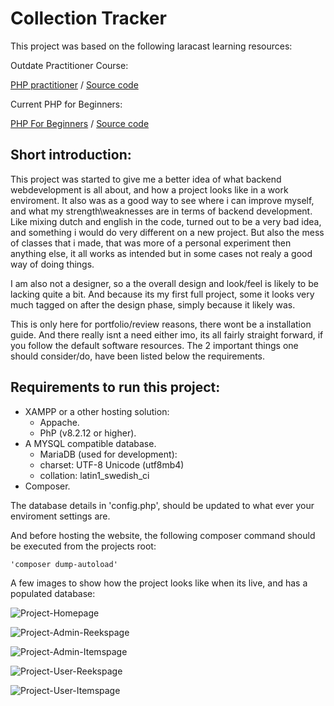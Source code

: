 # Collection Tracker

This project was based on the following laracast learning resources:

Outdate Practitioner Course:

[PHP practitioner](https://laracasts.com/series/php-for-beginners) / [Source code](https://github.com/laracasts/The-PHP-Practitioner-Full-Source-Code)

Current PHP for Beginners:

[PHP For Beginners](https://laracasts.com/series/php-for-beginners-2023-edition) / [Source code](https://github.com/laracasts/PHP-For-Beginners-Series)

## Short introduction:
This project was started to give me a better idea of what backend webdevelopment is all about, and how a project looks like in a work enviroment.
It also was as a good way to see where i can improve myself, and what my strength\weaknesses are in terms of backend development.
Like mixing dutch and english in the code, turned out to be a very bad idea, and something i would do very different on a new project.
But also the mess of classes that i made, that was more of a personal experiment then anything else, it all works as intended but in some cases not realy a good way of doing things.

I am also not a designer, so a the overall design and look/feel is likely to be lacking quite a bit.
And because its my first full project, some it looks very much tagged on after the design phase, simply because it likely was.

This is only here for portfolio/review reasons, there wont be a installation guide.
And there really isnt a need either imo, its all fairly straight forward, if you follow the default software resources.
The 2 important things one should consider/do, have been listed below the requirements.

## Requirements to run this project:
* XAMPP or a other hosting solution:
	- Appache.
	- PhP (v8.2.12 or higher).
* A MYSQL compatible database.
	- MariaDB (used for development):
	- charset: UTF-8 Unicode (utf8mb4) 
	- collation: latin1_swedish_ci
* Composer.

The database details in 'config.php', should be updated to what ever your enviroment settings are.

And before hosting the website, the following composer command should be executed from the projects root:

	'composer dump-autoload'

A few images to show how the project looks like when its live, and has a populated database:

![Project-Homepage](https://github.com/user-attachments/assets/2028b050-a76a-49d3-ab85-7cda45fae05c)

![Project-Admin-Reekspage](https://github.com/user-attachments/assets/2fa59894-7ec5-4e2a-9aa4-bf772bcfdf7b)

![Project-Admin-Itemspage](https://github.com/user-attachments/assets/d2351497-63c8-4f1b-b3ee-88ab0a2e5fc6)

![Project-User-Reekspage](https://github.com/user-attachments/assets/35b9ccfa-d644-4039-a1ae-964d11b440ab)

![Project-User-Itemspage](https://github.com/user-attachments/assets/0fd4c358-e290-4bd6-bebb-9d66a4d23a6b)
